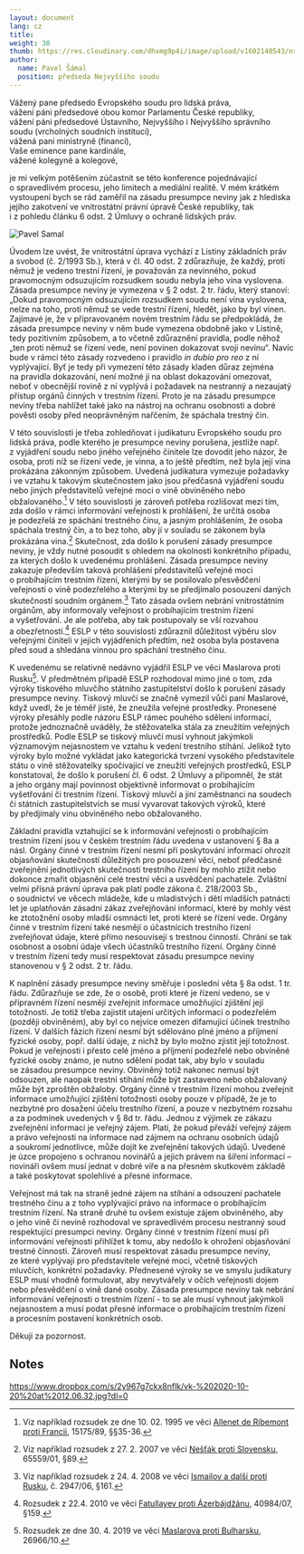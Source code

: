 ```yaml
---
layout: document
lang: cz
title:
weight: 30
thumb: https://res.cloudinary.com/dhxmg9p4i/image/upload/v1602140543/nsz/embed-samal.jpg
author:
  name: Pavel Šámal
  position: předseda Nejvyššího soudu
---
```


Vážený pane předsedo Evropského soudu pro lidská práva,<br/>
vážení páni předsedové obou komor Parlamentu České republiky,<br/>
vážení páni předsedové Ústavního, Nejvyššího i&nbsp;Nejvyššího správního soudu (vrcholných soudních institucí),<br/>
vážená paní ministryně (financí),<br/>
Vaše eminence pane kardinále,<br/>
vážené kolegyně a&nbsp;kolegové,<br/>

je&nbsp;mi velkým potěšením zúčastnit se&nbsp;této konference pojednávající o spravedlivém procesu, jeho limitech a&nbsp;mediální realitě. V&nbsp;mém krátkém vystoupení bych se&nbsp;rád zaměřil na&nbsp;zásadu presumpce neviny jak z hlediska jejího zakotvení ve&nbsp;vnitrostátní právní úpravě České republiky, tak i&nbsp;z pohledu článku 6&nbsp;odst. 2&nbsp;Úmluvy o&nbsp;ochraně lidských práv.

![Pavel Samal](/blog/assets/img/samal.jpg)

Úvodem lze uvést, že vnitrostátní úprava vychází z Listiny základních práv a&nbsp;svobod (č. 2/1993 Sb.), která v čl. 40&nbsp;odst. 2&nbsp;zdůrazňuje, že každý, proti němuž je&nbsp;vedeno trestní řízení, je&nbsp;považován za&nbsp;nevinného, pokud pravomocným odsuzujícím rozsudkem soudu nebyla jeho vina vyslovena. Zásada presumpce neviny je&nbsp;vymezena v&nbsp;§ 2&nbsp;odst. 2&nbsp;tr. řádu, který stanoví: „Dokud pravomocným odsuzujícím rozsudkem soudu není vina vyslovena, nelze na&nbsp;toho, proti němuž se&nbsp;vede trestní řízení, hledět, jako by&nbsp;byl vinen. Zajímavé je, že v připravovaném novém trestním řádu se&nbsp;předpokládá, že zásada presumpce neviny v něm bude vymezena obdobně jako v Listině, tedy pozitivním způsobem, a&nbsp;to včetně zdůraznění pravidla, podle něhož „ten proti němuž se&nbsp;řízení vede, není povinen dokazovat svoji nevinu“. Navíc bude v rámci této zásady rozvedeno i&nbsp;pravidlo _in dubio pro reo_ z ní vyplývající. Byť je&nbsp;tedy při vymezení této zásady kladen důraz zejména na&nbsp;pravidla dokazování, není možné ji&nbsp;na oblast dokazování omezovat, neboť v obecnější rovině z ní vyplývá i&nbsp;požadavek na nestranný a nezaujatý přístup orgánů činných v trestním řízení. Proto je&nbsp;na zásadu presumpce neviny třeba nahlížet také jako na&nbsp;nástroj na&nbsp;ochranu osobnosti a&nbsp;dobré pověsti osoby před neoprávněným nařčením, že spáchala trestný čin.

V&nbsp;této souvislosti je&nbsp;třeba zohledňovat i judikaturu Evropského soudu pro lidská práva, podle kterého je&nbsp;presumpce neviny porušena, jestliže např. z&nbsp;vyjádření soudu nebo jiného veřejného činitele lze dovodit jeho názor, že osoba, proti níž se&nbsp;řízení vede, je&nbsp;vinna, a&nbsp;to ještě předtím, než byla její vina prokázána zákonným způsobem. Uvedená judikatura vymezuje požadavky i&nbsp;ve vztahu k takovým skutečnostem jako jsou předčasná vyjádření soudu nebo jiných představitelů veřejné moci o&nbsp;vině obviněného nebo obžalovaného.[^1] V této souvislosti je&nbsp;zároveň potřeba rozlišovat mezi tím, zda došlo v rámci informování veřejnosti k prohlášení, že určitá osoba je&nbsp;podezřelá ze&nbsp;spáchání trestného činu, a&nbsp;jasným prohlášením, že osoba spáchala trestný čin, a&nbsp;to bez toho, aby jí v souladu se&nbsp;zákonem byla prokázána vina.[^2] Skutečnost, zda došlo k porušení zásady presumpce neviny, je&nbsp;vždy nutné posoudit s ohledem na&nbsp;okolnosti konkrétního případu, za&nbsp;kterých došlo k uvedenému prohlášení. Zásada presumpce neviny zakazuje především taková prohlášení představitelů veřejné moci o&nbsp;probíhajícím trestním řízení, kterými by&nbsp;se posilovalo přesvědčení veřejnosti o&nbsp;vině podezřelého a&nbsp;kterými by&nbsp;se předjímalo posouzení daných skutečností soudním orgánem.[^3] Tato zásada ovšem nebrání vnitrostátním orgánům, aby informovaly veřejnost o&nbsp;probíhajícím trestním řízení a&nbsp;vyšetřování. Je&nbsp;ale potřeba, aby tak postupovaly se&nbsp;vší rozvahou a&nbsp;obezřetností.[^4] ESLP v této souvislosti zdůraznil důležitost výběru slov veřejnými činiteli v jejich vyjádřeních předtím, než osoba byla postavena před soud a&nbsp;shledána vinnou pro spáchání trestného činu.

K uvedenému se relativně nedávno vyjádřil ESLP ve&nbsp;věci Maslarova proti Rusku[^5]. V předmětném případě ESLP rozhodoval mimo jiné o&nbsp;tom, zda výroky tiskového mluvčího státního zastupitelství došlo k&nbsp;porušení zásady presumpce neviny. Tiskový mluvčí se&nbsp;značně vymezil vůči paní Maslarové, když uvedl, že je&nbsp;téměř jisté, že zneužila veřejné prostředky. Pronesené výroky přesáhly podle názoru ESLP rámec pouhého sdělení informací, protože jednoznačně uváděly, že stěžovatelka stála za&nbsp;zneužitím veřejných prostředků. Podle ESLP se&nbsp;tiskový mluvčí musí vyhnout jakýmkoli významovým nejasnostem ve&nbsp;vztahu k vedení trestního stíhání. Jelikož tyto výroky bylo možné vykládat jako kategorická tvrzení vysokého představitele státu o&nbsp;vině stěžovatelky spočívající ve&nbsp;zneužití veřejných prostředků, ESLP konstatoval, že došlo k porušení čl. 6&nbsp;odst. 2&nbsp;Úmluvy a&nbsp;připomněl, že stát a&nbsp;jeho orgány mají povinnost objektivně informovat o&nbsp;probíhajícím vyšetřování či trestním řízení. Tiskový mluvčí a&nbsp;jiní zaměstnanci na&nbsp;soudech či státních zastupitelstvích se&nbsp;musí vyvarovat takových výroků, které by&nbsp;předjímaly vinu obviněného nebo obžalovaného.

Základní pravidla vztahující se&nbsp;k informování veřejnosti o&nbsp;probíhajícím trestním řízení jsou v českém trestním řádu uvedena v ustanovení § 8a&nbsp;a násl. Orgány činné v trestním řízení nesmí při poskytování informací ohrozit objasňování skutečností důležitých pro posouzení věci, neboť předčasné zveřejnění jednotlivých skutečností trestního řízení by&nbsp;mohlo ztížit nebo dokonce zmařit objasnění celé trestní věci a&nbsp;usvědčení pachatele. Zvláštní velmi přísná právní úprava pak platí podle zákona č. 218/2003 Sb., o&nbsp;soudnictví ve&nbsp;věcech mládeže, kde u&nbsp;mladistvých i&nbsp;dětí mladších patnácti let je&nbsp;uplatňován zásadní zákaz zveřejňování informací, které by&nbsp;mohly vést ke&nbsp;ztotožnění osoby mladší osmnácti let, proti které se&nbsp;řízení vede. Orgány činné v trestním řízení také nesmějí o&nbsp;účastnících trestního řízení zveřejňovat údaje, které přímo nesouvisejí s&nbsp;trestnou činností. Chrání se&nbsp;tak osobnost a&nbsp;osobní údaje všech účastníků trestního řízení. Orgány činné v trestním řízení tedy musí respektovat zásadu presumpce neviny stanovenou v&nbsp;§ 2&nbsp;odst. 2&nbsp;tr. řádu.

K&nbsp;naplnění zásady presumpce neviny směřuje i&nbsp;poslední věta § 8a&nbsp;odst. 1&nbsp;tr. řádu. Zdůrazňuje se&nbsp;zde, že o&nbsp;osobě, proti které je&nbsp;řízení vedeno, se&nbsp;v přípravném řízení nesmějí zveřejnit informace umožňující zjištění její totožnosti. Je&nbsp;totiž třeba zajistit utajení určitých informací o&nbsp;podezřelém (později obviněném), aby byl co&nbsp;nejvíce omezen difamující účinek trestního řízení. V&nbsp;dalších fázích řízení nesmí být sdělováno plné jméno a&nbsp;příjmení fyzické osoby, popř. další údaje, z&nbsp;nichž by&nbsp;bylo možno zjistit její totožnost. Pokud je&nbsp;veřejnosti i&nbsp;přesto celé jméno a&nbsp;příjmení podezřelé nebo obviněné fyzické osoby známo, je&nbsp;nutno sdělení podat tak, aby bylo v souladu se&nbsp;zásadou presumpce neviny. Obviněný totiž nakonec nemusí být odsouzen, ale naopak trestní stíhání může být zastaveno nebo obžalovaný může být zproštěn obžaloby. Orgány činné v&nbsp;trestním řízení mohou zveřejnit informace umožňující zjištění totožnosti osoby pouze v&nbsp;případě, že je&nbsp;to nezbytné pro dosažení účelu trestního řízení, a&nbsp;pouze v&nbsp;nezbytném rozsahu a&nbsp;za podmínek uvedených v&nbsp;§ 8d&nbsp;tr. řádu. Jednou z výjimek ze&nbsp;zákazu zveřejnění informací je&nbsp;veřejný zájem. Platí, že pokud převáží veřejný zájem a&nbsp;právo veřejnosti na&nbsp;informace nad zájmem na&nbsp;ochranu osobních údajů a&nbsp;soukromí jednotlivce, může dojít ke zveřejnění takových údajů. Uvedené je&nbsp;úzce propojeno s&nbsp;ochranou novinářů a&nbsp;jejich právem na&nbsp;šíření informací – novináři ovšem musí jednat v dobré víře a&nbsp;na přesném skutkovém základě a&nbsp;také poskytovat spolehlivé a&nbsp;přesné informace.

Veřejnost má tak na&nbsp;straně jedné zájem na&nbsp;stíhání a&nbsp;odsouzení pachatele trestného činu a&nbsp;z toho vyplývající právo na&nbsp;informace o&nbsp;probíhajícím trestním řízení. Na&nbsp;straně druhé tu&nbsp;ovšem existuje zájem obviněného, aby o&nbsp;jeho vině či nevině rozhodoval ve&nbsp;spravedlivém procesu nestranný soud respektující presumpci neviny. Orgány činné v trestním řízení musí při informování veřejnosti přihlížet k&nbsp;tomu, aby nedošlo k ohrožení objasňování trestné činnosti. Zároveň musí respektovat zásadu presumpce neviny, ze&nbsp;které vyplývají pro představitele veřejné moci, včetně tiskových mluvčích, konkrétní požadavky. Přednesené výroky se&nbsp;ve smyslu judikatury ESLP musí vhodně formulovat, aby nevytvářely v očích veřejnosti dojem nebo přesvědčení o&nbsp;vině dané osoby. Zásada presumpce neviny tak nebrání informování veřejnosti o&nbsp;trestním řízení - to&nbsp;se ale musí vyhnout jakýmkoli nejasnostem a&nbsp;musí podat přesné informace o&nbsp;probíhajícím trestním řízení a&nbsp;procesním postavení konkrétních osob.

Děkuji za&nbsp;pozornost.

<!-- Footnotes themselves at&nbsp;the bottom. -->

## Notes

[^1]: Viz například rozsudek ze&nbsp;dne 10. 02. 1995 ve&nbsp;věci [Allenet de&nbsp;Ribemont proti Francii](https://hudoc.echr.coe.int/eng#22itemid%22:[%22001-57914%22]}), 15175/89, §§35-36.
[^2]: Viz například rozsudek z 27. 2. 2007 ve&nbsp;věci [Nešťák proti Slovensku](https://hudoc.echr.coe.int/eng#22itemid%22:[%22001-79608%22]}), 65559/01, §89.
[^3]: Viz například rozsudek z 24. 4. 2008 ve věci [Ismailov a&nbsp;další proti Rusku](https://hudoc.echr.coe.int/eng#22itemid%22:[%22001-86086%22]}), č. 2947/06, §161.
[^4]: Rozsudek z 22.4. 2010 ve věci [Fatullayev proti Ázerbájdžánu](https://hudoc.echr.coe.int/eng#22itemid%22:[%22001-98401%22]}), 40984/07, §159.
[^5]: Rozsudek ze dne 30. 4. 2019 ve věci [Maslarova proti Bulharsku](http://hudoc.echr.coe.int/eng?i=001-189590), 26966/10.

https://www.dropbox.com/s/2y967g7ckx8nflk/vk-%202020-10-20%20at%2012.06.32.jpg?dl=0
